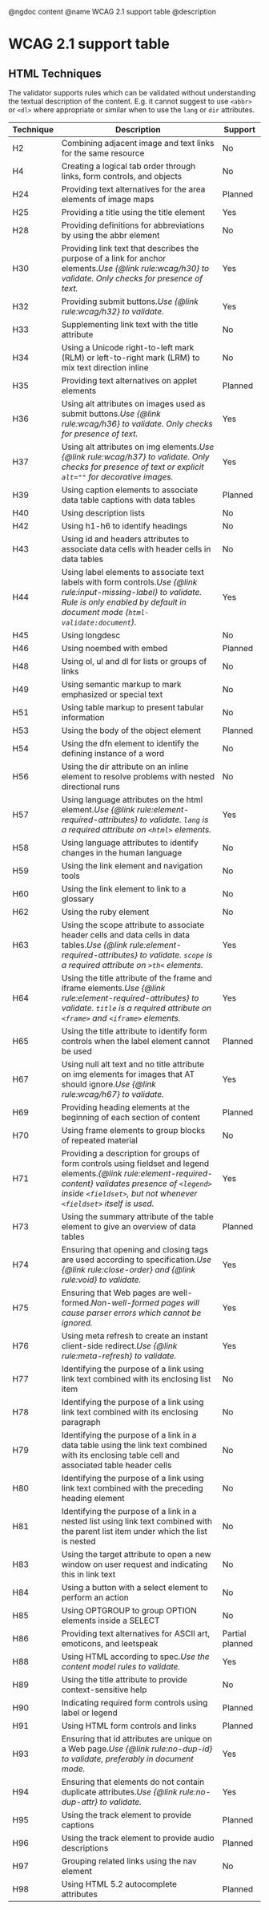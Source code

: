 @ngdoc content
@name WCAG 2.1 support table
@description

# WCAG 2.1 support table

## HTML Techniques

The validator supports rules which can be validated without understanding the
textual description of the content. E.g. it cannot suggest to use `<abbr>` or
`<dl>` where appropriate or similar when to use the `lang` or `dir` attributes.

<table class="table table-striped support-table">
	<thead>
		<tr>
			<th class="table-right" scope="col">Technique</th>
			<th scope="col">Description</th>
			<th class="table-center" scope="col">Support</th>
		</tr>
	</thead>
	<tbody>
		<tr>
		  <td class="table-right">H2</td>
		  <td>Combining adjacent image and text links for the same resource</td>
      <td class="support-no">No</td>
		</tr>
		<tr>
			<td class="table-right">H4</td>
			<td>Creating a logical tab order through links, form controls, and objects</td>
			<td class="support-no">No</td>
		</tr>
		<tr>
			<td class="table-right">H24</td>
			<td>Providing text alternatives for the area elements of image maps</td>
			<td class="support-planned">Planned</td>
		</tr>
		<tr>
			<td class="table-right">H25</td>
			<td>Providing a title using the title element</td>
      <td class="support-yes">Yes</td>
		</tr>
		<tr>
			<td class="table-right">H28</td>
			<td>Providing definitions for abbreviations by using the abbr element</td>
      <td class="support-no">No</td>
		</tr>
		<tr>
			<td class="table-right">H30</td>
			<td>Providing link text that describes the purpose of a link for anchor elements.<em>Use {@link rule:wcag/h30} to validate. Only checks for presence of text.</em></td>
      <td class="support-yes">Yes</td>
		</tr>
		<tr>
			<td class="table-right">H32</td>
			<td>Providing submit buttons.<em>Use {@link rule:wcag/h32} to validate.</em></td>
      <td class="support-yes">Yes</td>
		</tr>
		<tr>
			<td class="table-right">H33</td>
			<td>Supplementing link text with the title attribute</td>
			<td class="support-no">No</td>
		</tr>
		<tr>
			<td class="table-right">H34</td>
			<td>Using a Unicode right-to-left mark (RLM) or left-to-right mark (LRM) to mix text direction inline</td>
			<td class="support-no">No</td>
		</tr>
		<tr>
			<td class="table-right">H35</td>
			<td>Providing text alternatives on applet elements</td>
			<td class="support-planned">Planned</td>
		</tr>
		<tr>
			<td class="table-right">H36</td>
			<td>Using alt attributes on images used as submit buttons.<em>Use {@link rule:wcag/h36} to validate. Only checks for presence of text.</em></td>
			<td class="support-yes">Yes</td>
		</tr>
		<tr>
			<td class="table-right">H37</td>
			<td>Using alt attributes on img elements.<em>Use {@link rule:wcag/h37} to validate. Only checks for presence of text or explicit <code>alt=""</code> for decorative images.</em></td>
			<td class="support-yes">Yes</td>
		</tr>
		<tr>
			<td class="table-right">H39</td>
			<td>Using caption elements to associate data table captions with data tables</td>
			<td class="support-planned">Planned</td>
		</tr>
		<tr>
			<td class="table-right">H40</td>
			<td>Using description lists</td>
			<td class="support-no">No</td>
		</tr>
		<tr>
			<td class="table-right">H42</td>
			<td>Using h1-h6 to identify headings</td>
			<td class="support-no">No</td>
		</tr>
		<tr>
			<td class="table-right">H43</td>
			<td>Using id and headers attributes to associate data cells with header cells in data tables</td>
			<td class="support-no">No</td>
		</tr>
		<tr>
			<td class="table-right">H44</td>
			<td>Using label elements to associate text labels with form controls.<em>Use {@link rule:input-missing-label} to validate. Rule is only enabled by default in document mode (<code>html-validate:document</code>).</em></td>
			<td class="support-yes">Yes</td>
		</tr>
		<tr>
			<td class="table-right">H45</td>
			<td>Using longdesc</td>
			<td class="support-no">No</td>
		</tr>
		<tr>
			<td class="table-right">H46</td>
			<td>Using noembed with embed</td>
			<td class="support-planned">Planned</td>
		</tr>
		<tr>
			<td class="table-right">H48</td>
			<td>Using ol, ul and dl for lists or groups of links</td>
			<td class="support-no">No</td>
		</tr>
		<tr>
			<td class="table-right">H49</td>
			<td>Using semantic markup to mark emphasized or special text</td>
			<td class="support-no">No</td>
		</tr>
		<tr>
			<td class="table-right">H51</td>
			<td>Using table markup to present tabular information</td>
			<td class="support-no">No</td>
		</tr>
		<tr>
			<td class="table-right">H53</td>
			<td>Using the body of the object element</td>
			<td class="support-planned">Planned</td>
		</tr>
		<tr>
			<td class="table-right">H54</td>
			<td>Using the dfn element to identify the defining instance of a word</td>
			<td class="support-no">No</td>
		</tr>
		<tr>
			<td class="table-right">H56</td>
			<td>Using the dir attribute on an inline element to resolve problems with nested directional runs</td>
			<td class="support-no">No</td>
		</tr>
		<tr>
			<td class="table-right">H57</td>
			<td>Using language attributes on the html element.<em>Use {@link rule:element-required-attributes} to validate. <code>lang</code> is a required attribute on <code>&lt;html&gt;</code> elements.</em></td>
			<td class="support-yes">Yes</td>
		</tr>
		<tr>
			<td class="table-right">H58</td>
			<td>Using language attributes to identify changes in the human language</td>
			<td class="support-no">No</td>
		</tr>
		<tr>
			<td class="table-right">H59</td>
			<td>Using the link element and navigation tools</td>
			<td class="support-no">No</td>
		</tr>
		<tr>
			<td class="table-right">H60</td>
			<td>Using the link element to link to a glossary</td>
			<td class="support-no">No</td>
		</tr>
		<tr>
			<td class="table-right">H62</td>
			<td>Using the ruby element</td>
			<td class="support-no">No</td>
		</tr>
		<tr>
			<td class="table-right">H63</td>
			<td>Using the scope attribute to associate header cells and data cells in data tables.<em>Use {@link rule:element-required-attributes} to validate. <code>scope</code> is a required attribute on <code>&gt;th&lt;</code> elements.</em></td>
			<td class="support-yes">Yes</td>
		</tr>
		<tr>
			<td class="table-right">H64</td>
			<td>Using the title attribute of the frame and iframe elements.<em>Use {@link rule:element-required-attributes} to validate. <code>title</code> is a required attribute on <code>&lt;frame&gt;</code> and <code>&lt;iframe&gt;</code> elements.</em></td>
			<td class="support-yes">Yes</td>
		</tr>
		<tr>
			<td class="table-right">H65</td>
			<td>Using the title attribute to identify form controls when the label element cannot be used</td>
			<td class="support-planned">Planned</td>
		</tr>
		<tr>
			<td class="table-right">H67</td>
			<td>Using null alt text and no title attribute on img elements for images that AT should ignore.<em>Use {@link rule:wcag/h67} to validate.</em></td>
			<td class="support-yes">Yes</td>
		</tr>
		<tr>
			<td class="table-right">H69</td>
			<td>Providing heading elements at the beginning of each section of content</td>
			<td class="support-planned">Planned</td>
		</tr>
		<tr>
			<td class="table-right">H70</td>
			<td>Using frame elements to group blocks of repeated material</td>
			<td class="support-no">No</td>
		</tr>
		<tr>
			<td class="table-right">H71</td>
			<td>Providing a description for groups of form controls using fieldset and legend elements.<em>{@link rule:element-required-content} validates presence of <code>&lt;legend&gt;</code> inside <code>&lt;fieldset&gt;</code>, but not whenever <code>&lt;fieldset&gt;</code> itself is used.</em></td>
			<td class="support-yes">Yes</td>
		</tr>
		<tr>
			<td class="table-right">H73</td>
			<td>Using the summary attribute of the table element to give an overview of data tables</td>
			<td class="support-planned">Planned</td>
		</tr>
		<tr>
			<td class="table-right">H74</td>
			<td>Ensuring that opening and closing tags are used according to specification.<em>Use {@link rule:close-order} and {@link rule:void} to validate.</em></td>
			<td class="support-yes">Yes</td>
		</tr>
		<tr>
			<td class="table-right">H75</td>
			<td>Ensuring that Web pages are well-formed.<em>Non-well-formed pages will cause parser errors which cannot be ignored.</em></td>
			<td class="support-yes">Yes</td>
		</tr>
		<tr>
			<td class="table-right">H76</td>
			<td>Using meta refresh to create an instant client-side redirect.<em>Use {@link rule:meta-refresh} to validate.</em></td>
			<td class="support-yes">Yes</td>
		</tr>
		<tr>
			<td class="table-right">H77</td>
			<td>Identifying the purpose of a link using link text combined with its enclosing list item</td>
			<td class="support-no">No</td>
		</tr>
		<tr>
			<td class="table-right">H78</td>
			<td>Identifying the purpose of a link using link text combined with its enclosing paragraph</td>
			<td class="support-no">No</td>
		</tr>
		<tr>
			<td class="table-right">H79</td>
			<td>Identifying the purpose of a link in a data table using the link text combined with its enclosing table cell and associated table header cells</td>
			<td class="support-no">No</td>
		</tr>
		<tr>
			<td class="table-right">H80</td>
			<td>Identifying the purpose of a link using link text combined with the preceding heading element</td>
			<td class="support-no">No</td>
		</tr>
		<tr>
			<td class="table-right">H81</td>
			<td>Identifying the purpose of a link in a nested list using link text combined with the parent list item under which the list is nested</td>
			<td class="support-no">No</td>
		</tr>
		<tr>
			<td class="table-right">H83</td>
			<td>Using the target attribute to open a new window on user request and indicating this in link text</td>
			<td class="support-no">No</td>
		</tr>
		<tr>
			<td class="table-right">H84</td>
			<td>Using a button with a select element to perform an action</td>
			<td class="support-no">No</td>
		</tr>
		<tr>
			<td class="table-right">H85</td>
			<td>Using OPTGROUP to group OPTION elements inside a SELECT</td>
			<td class="support-no">No</td>
		</tr>
		<tr>
			<td class="table-right">H86</td>
			<td>Providing text alternatives for ASCII art, emoticons, and leetspeak</td>
			<td class="support-planned">Partial planned</td>
		</tr>
		<tr>
			<td class="table-right">H88</td>
			<td>Using HTML according to spec.<em>Use the content model rules to validate.</em></td>
			<td class="support-yes">Yes</td>
		</tr>
		<tr>
			<td class="table-right">H89</td>
			<td>Using the title attribute to provide context-sensitive help</td>
			<td class="support-no">No</td>
		</tr>
		<tr>
			<td class="table-right">H90</td>
			<td>Indicating required form controls using label or legend</td>
			<td class="support-planned">Planned</td>
		</tr>
		<tr>
			<td class="table-right">H91</td>
			<td>Using HTML form controls and links</td>
			<td class="support-planned">Planned</td>
		</tr>
		<tr>
			<td class="table-right">H93</td>
			<td>Ensuring that id attributes are unique on a Web page.<em>Use {@link rule:no-dup-id} to validate, preferably in document mode.</em></td>
			<td class="support-yes">Yes</td>
		</tr>
		<tr>
			<td class="table-right">H94</td>
			<td>Ensuring that elements do not contain duplicate attributes.<em>Use {@link rule:no-dup-attr} to validate.</em></td>
			<td class="support-yes">Yes</td>
		</tr>
		<tr>
			<td class="table-right">H95</td>
			<td>Using the track element to provide captions</td>
			<td class="support-planned">Planned</td>
		</tr>
		<tr>
			<td class="table-right">H96</td>
			<td>Using the track element to provide audio descriptions</td>
			<td class="support-planned">Planned</td>
		</tr>
		<tr>
			<td class="table-right">H97</td>
			<td>Grouping related links using the nav element</td>
			<td class="support-no">No</td>
		</tr>
		<tr>
			<td class="table-right">H98</td>
			<td>Using HTML 5.2 autocomplete attributes</td>
			<td class="support-planned">Planned</td>
		</tr>
	</tbody>
</table>
